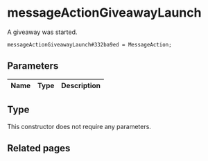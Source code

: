 # messageActionGiveawayLaunch
A giveaway was started.

```
messageActionGiveawayLaunch#332ba9ed = MessageAction;
```

## Parameters
| Name | Type | Description |
| ---- | :----: | ----------- |


## Type
This constructor does not require any parameters.

## Related pages
